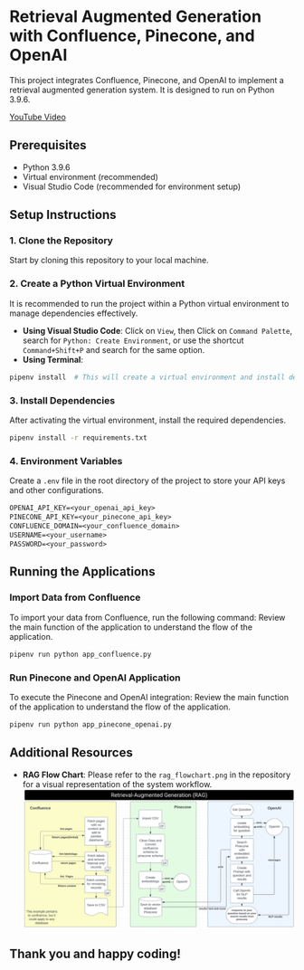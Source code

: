 # Retrieval Augmented Generation with Confluence, Pinecone, and OpenAI

This project integrates Confluence, Pinecone, and OpenAI to implement a retrieval augmented generation system. It is designed to run on Python 3.9.6.

[YouTube Video](https://youtu.be/zjdFOwBxBRo)

## Prerequisites

- Python 3.9.6
- Virtual environment (recommended)
- Visual Studio Code (recommended for environment setup)

## Setup Instructions

### 1. Clone the Repository

Start by cloning this repository to your local machine.


### 2. Create a Python Virtual Environment

It is recommended to run the project within a Python virtual environment to manage dependencies effectively.

- **Using Visual Studio Code**: Click on `View`, then Click on `Command Palette`, search for `Python: Create Environment`, or use the shortcut `Command+Shift+P` and search for the same option.
- **Using Terminal**:

```bash
pipenv install  # This will create a virtual environment and install dependencies
```

### 3. Install Dependencies

After activating the virtual environment, install the required dependencies.

```bash
pipenv install -r requirements.txt
```

### 4. Environment Variables

Create a `.env` file in the root directory of the project to store your API keys and other configurations.

```plaintext
OPENAI_API_KEY=<your_openai_api_key>
PINECONE_API_KEY=<your_pinecone_api_key>
CONFLUENCE_DOMAIN=<your_confluence_domain>
USERNAME=<your_username>
PASSWORD=<your_password>
```

## Running the Applications

### Import Data from Confluence

To import your data from Confluence, run the following command:
Review the main function of the application to understand the flow of the application.

```bash
pipenv run python app_confluence.py
```

### Run Pinecone and OpenAI Application

To execute the Pinecone and OpenAI integration:
Review the main function of the application to understand the flow of the application.

```bash
pipenv run python app_pinecone_openai.py
```

## Additional Resources

- **RAG Flow Chart**: Please refer to the `rag_flowchart.png` in the repository for a visual representation of the system workflow.
![RAG Flow Chart](rag_flowchart.png "Retrieval Augmented Generation Flow Chart")

## Thank you and happy coding!
